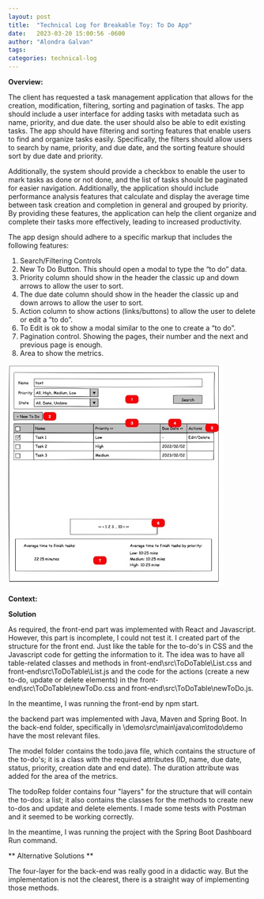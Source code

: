```yaml
---
layout: post
title:  "Technical Log for Breakable Toy: To Do App"
date:   2023-03-20 15:00:56 -0600
author: "Alondra Galvan"
tags:
categories: technical-log
---
```


**Overview:**


The client has requested a task management application that allows for the creation, modification, filtering, sorting and pagination of tasks. The app should include a user interface for adding tasks with metadata such as name, priority, and due date. the user should also be able to edit existing tasks. The app should have filtering and sorting features that enable users to find and organize tasks easily. Specifically, the filters should allow users to search by name, priority, and due date, and the sorting feature should sort by due date and priority.

Additionally, the system should provide a checkbox to enable the user to mark tasks as done or not done, and the list of tasks should be paginated for easier navigation. Additionally, the application should include performance analysis features that calculate and display the average time between task creation and completion in general and grouped by priority. By providing these features, the application can help the client organize and complete their tasks more effectively, leading to increased productivity.

The app design should adhere to a specific markup that includes the following features:

<ol>
  <li>Search/Filtering Controls</li>
  <li>New To Do Button. This should open a modal to type the “to do” data.</li>
  <li>Priority column should show in the header the classic up and down arrows to allow the user to sort.</li>
  <li>The due date column should show in the header the classic up and down arrows to allow the user to sort.</li>
  <li>Action column to show actions (links/buttons) to allow the user to delete or edit a “to do”. </li>
  <li>To Edit is ok to show a modal similar to the one to create a “to do”.</li>
  <li>Pagination control. Showing the pages, their number and the next and previous page is enough.</li>
  <li>Area to show the metrics.</li>
</ol>

![Markup to design the app](/assets/post_imgs/tododesign.jpg)



**Context:**



**Solution**

As required, the front-end part was implemented with React and Javascript. However, this part is incomplete, I could not test it. I created part of the structure for the front end. Just like the table for the to-do's in CSS and the Javascript code for getting the information to it. The idea was to have all table-related classes and methods in front-end\src\ToDoTable\List.css and front-end\src\ToDoTable\List.js and the code for the actions (create a new to-do, update or delete elements) in the front-end\src\ToDoTable\newToDo.css and front-end\src\ToDoTable\newToDo.js.

In the meantime, I was running the front-end by npm start.

the backend part was implemented with Java, Maven and Spring Boot. In the back-end folder, specifically in \demo\src\main\java\com\todo\demo have the most relevant files.

The model folder contains the todo.java file, which contains the structure of the to-do's; it is a class with the required attributes (ID, name, due date, status, priority, creation date and end date). The duration attribute was added for the area of the metrics. 

The todoRep folder contains four "layers" for the structure that will contain the to-dos: a list; it also contains the classes for the methods to create new to-dos and update and delete elements. I made some tests with Postman and it seemed to be working correctly.

In the meantime, I was running the project with the Spring Boot Dashboard Run command.



** Alternative Solutions **

The four-layer for the back-end was really good in a didactic way. But the implementation is not the clearest, there is a straight way of implementing those methods.


